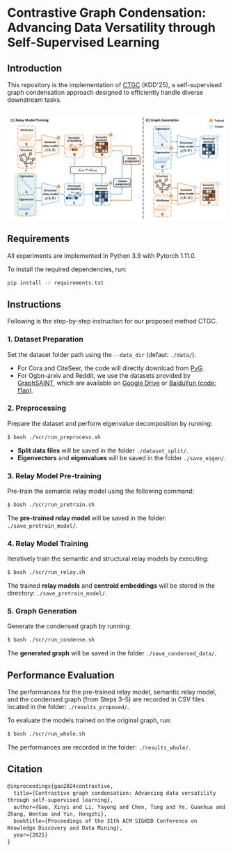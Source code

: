 
# Contrastive Graph Condensation: Advancing Data Versatility through Self-Supervised Learning

## Introduction

This repository is the implementation of [CTGC](https://arxiv.org/abs/2411.17063) (KDD'25), a self-supervised graph condensation approach designed to efficiently handle diverse downstream tasks.

\
![CTGC](fig.jpg)


## Requirements

All experiments are implemented in Python 3.9 with Pytorch 1.11.0.

To install the required dependencies, run:

```bash
pip install -r requirements.txt
```


## Instructions

Following is the step-by-step instruction for our proposed method CTGC.

### 1. Dataset Preparation 

Set the dataset folder path using the `--data_dir` (defaut: `./data/`).
* For Cora and CiteSeer, the code will directly download from [PyG](https://pyg.org/). 
* For Ogbn-arxiv and Reddit, we use the datasets provided by [GraphSAINT](https://github.com/GraphSAINT/GraphSAINT), which are available on [Google Drive](https://drive.google.com/open?id=1zycmmDES39zVlbVCYs88JTJ1Wm5FbfLz) or [BaiduYun (code: f1ao)](https://pan.baidu.com/s/1SOb0SiSAXavwAcNqkttwcg).


### 2. Preprocessing

Prepare the dataset and perform eigenvalue decomposition by running:

```bash
$ bash ./scr/run_preprocess.sh
```

* **Split data files** will be saved in the folder `./dataset_split/`.
* **Eigenvectors** and **eigenvalues** will be saved in the folder `./save_eigen/`.

### 3. Relay Model Pre-training

Pre-train the semantic relay model using the following command:

```bash
$ bash ./scr/run_pretrain.sh
```
The **pre-trained relay model** will be saved in the folder: `./save_pretrain_model/`.


### 4. Relay Model Training

Iteratively train the semantic and structural relay models by executing:

```bash
$ bash ./scr/run_relay.sh
```
The trained **relay models** and **centroid embeddings** will be stored in the directory: `./save_pretrain_model/`.


### 5. Graph Generation

Generate the condensed graph by running:

```bash
$ bash ./scr/run_condense.sh
```
The **generated graph** will be saved in the folder `./save_condensed_data/`.

## Performance Evaluation

The performances for the pre-trained relay model, semantic relay model, and the condensed graph (from Steps 3–5) are recorded in CSV files located in the folder: `./results_proposed/`.

To evaluate the models trained on the original graph, run:
```bash
$ bash ./scr/run_whole.sh
```
The performances are recorded in the folder: `./results_whole/`.



## Citation

```
@inproceedings{gao2024contrastive,
  title={Contrastive graph condensation: Advancing data versatility through self-supervised learning},
  author={Gao, Xinyi and Li, Yayong and Chen, Tong and Ye, Guanhua and Zhang, Wentao and Yin, Hongzhi},
  booktitle={Proceedings of the 31th ACM SIGKDD Conference on Knowledge Discovery and Data Mining},
  year={2025}
}
```
